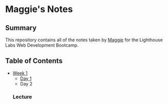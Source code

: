 # Maggie's Notes
## Summary
This repository contains all of the notes taken by [Maggie](https://github.com/maggiezhu) for the Lighthouse Labs Web Development Bootcamp.
## Table of Contents
* [Week 1](/Week_1)
  * [Day 1](/Week_1/Day_1)
  * Day 2
  ### Lecture
